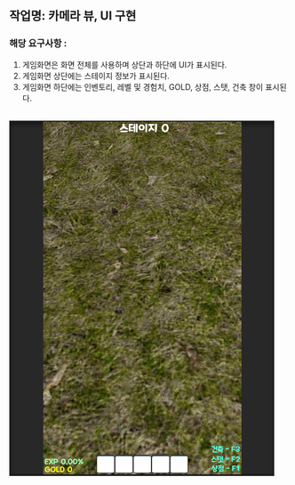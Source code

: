 ## 작업명: 카메라 뷰, UI 구현

### 해당 요구사항 : 
1) 게임화면은 화면 전체를 사용하며 상단과 하단에 UI가 표시된다.
2) 게임화면 상단에는 스테이지 정보가 표시된다.
3) 게임화면 하단에는 인벤토리, 레벨 및 경험치, GOLD, 상점, 스탯, 건축 창이 표시된다.

<br>

<img src="https://github.com/LJUGP/LJUGP.github.io/blob/master/img/week1.png?raw=true">
